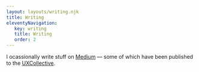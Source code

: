 ```yaml
---
layout: layouts/writing.njk
title: Writing
eleventyNavigation:
   key: writing
   title: Writing
   order: 2
---
```


I ocassionally write stuff on [Medium](https://medium.com/@havard.brynjulfsen) — some of which have been published to the [UXCollective](https://uxdesign.cc/).

